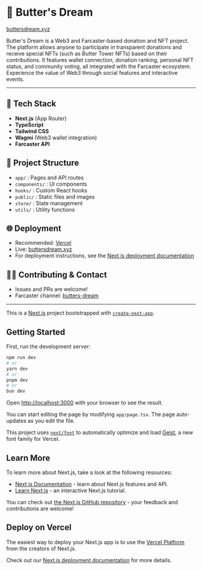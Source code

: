# 🧈 Butter's Dream

[buttersdream.xyz](https://buttersdream.xyz)

Butter's Dream is a Web3 and Farcaster-based donation and NFT project. The platform allows anyone to participate in transparent donations and receive special NFTs (such as Butter Tower NFTs) based on their contributions. It features wallet connection, donation ranking, personal NFT status, and community voting, all integrated with the Farcaster ecosystem. Experience the value of Web3 through social features and interactive events.

---

## 🚀 Tech Stack

- **Next.js** (App Router)
- **TypeScript**
- **Tailwind CSS**
- **Wagmi** (Web3 wallet integration)
- **Farcaster API**

## 📁 Project Structure

- `app/` : Pages and API routes
- `components/` : UI components
- `hooks/` : Custom React hooks
- `public/` : Static files and images
- `store/` : State management
- `utils/` : Utility functions

## 🌐 Deployment

- Recommended: [Vercel](https://vercel.com/)
- Live: [buttersdream.xyz](https://buttersdream.xyz)
- For deployment instructions, see the [Next.js deployment documentation](https://nextjs.org/docs/app/building-your-application/deploying)

## 🙋‍♂️ Contributing & Contact

- Issues and PRs are welcome!
- Farcaster channel: [butters-dream](https://farcaster.xyz/~/channel/butters-dream)

---

This is a [Next.js](https://nextjs.org) project bootstrapped with [`create-next-app`](https://nextjs.org/docs/app/api-reference/cli/create-next-app).

## Getting Started

First, run the development server:

```bash
npm run dev
# or
yarn dev
# or
pnpm dev
# or
bun dev
```

Open [http://localhost:3000](http://localhost:3000) with your browser to see the result.

You can start editing the page by modifying `app/page.tsx`. The page auto-updates as you edit the file.

This project uses [`next/font`](https://nextjs.org/docs/app/building-your-application/optimizing/fonts) to automatically optimize and load [Geist](https://vercel.com/font), a new font family for Vercel.

## Learn More

To learn more about Next.js, take a look at the following resources:

- [Next.js Documentation](https://nextjs.org/docs) - learn about Next.js features and API.
- [Learn Next.js](https://nextjs.org/learn) - an interactive Next.js tutorial.

You can check out [the Next.js GitHub repository](https://github.com/vercel/next.js) - your feedback and contributions are welcome!

## Deploy on Vercel

The easiest way to deploy your Next.js app is to use the [Vercel Platform](https://vercel.com/new?utm_medium=default-template&filter=next.js&utm_source=create-next-app&utm_campaign=create-next-app-readme) from the creators of Next.js.

Check out our [Next.js deployment documentation](https://nextjs.org/docs/app/building-your-application/deploying) for more details.
